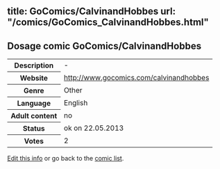 title: GoComics/CalvinandHobbes
url: "/comics/GoComics_CalvinandHobbes.html"
---
Dosage comic GoComics/CalvinandHobbes
-----------------------------------------

<p id="msg"></p>
<script type="text/javascript">
if (window.location.search === '?edit_info_mail=sent_ok') {
  var elem = document.getElementById("msg");
  elem.innerHTML = 'Edited information sucessfully sent for review, which is usually done daily. Thanks!';
  elem.className = 'ok';
}
</script>
<table class="comicinfo">
<tr>
<th>Description</th><td>-</td>
</tr>
<tr>
<th>Website</th><td><a href="http://www.gocomics.com/calvinandhobbes">http://www.gocomics.com/calvinandhobbes</a></td>
</tr>
<tr>
<th>Genre</th><td>Other</td>
</tr>
<tr>
<th>Language</th><td>English</td>
</tr>
<tr>
<th>Adult content</th><td>no</td>
</tr>
<tr>
<th>Status</th><td>ok on 22.05.2013</td>
</tr>
<tr>
<th>Votes</th><td>2</td>
</tr>
</table>

[Edit this info](GoComics_CalvinandHobbes_edit.html) or go back to the [comic list](../comic-index.html).
